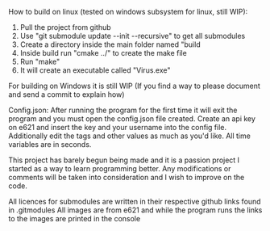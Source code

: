 How to build on linux (tested on windows subsystem for linux, still WIP):
1. Pull the project from github
2. Use "git submodule update --init --recursive" to get all submodules
3. Create a directory inside the main folder named "build
4. Inside build run "cmake ../" to create the make file
5. Run "make"
6. It will create an executable called "Virus.exe"

For building on Windows it is still WIP (If you find a way to please document and send a commit to explain how)

Config.json:
After running the program for the first time it will exit the program and you must open the config.json 
file created. Create an api key on e621 and insert the key and your username into the config file.
Additionally edit the tags and other values as much as you'd like. All time variables are in 
seconds.

This project has barely begun being made and it is a passion project I started as a way to learn programming
better. Any modifications or comments will be taken into consideration and I wish to improve on the code.

All licences for submodules are written in their respective github links found in .gitmodules
All images are from e621 and while the program runs the links to the images are printed in the console
